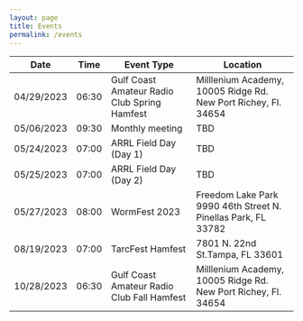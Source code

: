 ```yaml
---
layout: page
title: Events
permalink: /events
---
```

| Date | Time | Event Type | Location |
|-----------|-------|-----------------|----------------------------------------------------------------------|
|04/29/2023 | 06:30 | Gulf Coast Amateur Radio Club Spring Hamfest |Milllenium Academy, 10005 Ridge Rd. New Port Richey, Fl. 34654|
|05/06/2023 | 09:30 | Monthly meeting | TBD<!-- Pasco West EOC, 8744 Government Drive, Building A, New Port Richey --> |
|05/24/2023| 07:00| ARRL Field Day (Day 1) | TBD |
|05/25/2023| 07:00| ARRL Field Day (Day 2) | TBD |
|05/27/2023 | 08:00 | WormFest 2023| Freedom Lake Park 9990 46th Street N. Pinellas Park, FL 33782|
|08/19/2023 | 07:00 | TarcFest Hamfest| 7801 N. 22nd St.Tampa, FL 33601| 
|10/28/2023 | 06:30 | Gulf Coast Amateur Radio Club Fall Hamfest |Milllenium Academy, 10005 Ridge Rd. New Port Richey, Fl. 34654|


